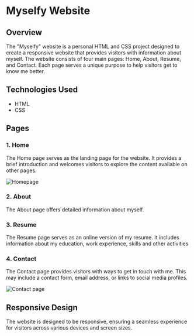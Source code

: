 # Myselfy Website

## Overview

The "Myselfy" website is a personal HTML and CSS project designed to create a responsive website that provides visitors with information about myself. The website consists of four main pages: Home, About, Resume, and Contact. Each page serves a unique purpose to help visitors get to know me better.

## Technologies Used

- HTML
- CSS

## Pages

### 1. Home

The Home page serves as the landing page for the website. It provides a brief introduction and welcomes visitors to explore the content available on other pages.

![Homepage](pages/homepage.jpg)

### 2. About

The About page offers detailed information about myself. 

### 3. Resume

The Resume page serves as an online version of my resume. It includes information about my education, work experience, skills and other activities

### 4. Contact

The Contact page provides visitors with ways to get in touch with me. This may include a contact form, email address, or links to social media profiles.

![Contact page](pages/contact-page.jpg)

## Responsive Design

The website is designed to be responsive, ensuring a seamless experience for visitors across various devices and screen sizes.

